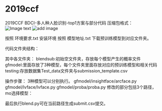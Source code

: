# 2019ccf
2019CCF BDCI-多人种人脸识别-top1方案与部分代码
压缩包格式：
![Image text](https://raw.github.com/themostnewone/repositpry/master/2019ccf/img-folder/1.png)
![add image](https://github.com/themostnewone/raw/master/2019ccf/image-folder/1.png)

按照 环境要求.txt 安装环境
按照 模型地址.txt 下载预训练模型到对应文件夹。

代码文件夹结构：

 
其中各文件夹：
blendsub:初始空文件夹，存放每个模型产生的概率文件
gfmodel:里面存放了3种模型，每个文件夹里面存放对应的预训练模型和相关代码
testing:存放数据集Test_data文件夹与submission_template.csv

操作步骤：
3种模型可以分别执行。
gfmodel/insightface/arcface.py
gfmodel/lvface/lvface.py
gfmodel/proba/proba.py
修改的部分包括3个路径，mo选择模型：
 
最后执行blend.py可在当前路径生成submit.csv提交。

